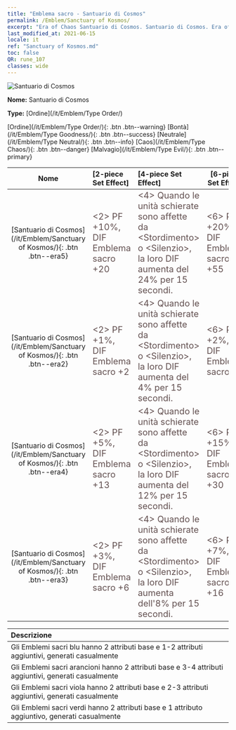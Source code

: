 ```yaml
---
title: "Emblema sacro - Santuario di Cosmos"
permalink: /Emblem/Sanctuary of Kosmos/
excerpt: "Era of Chaos Santuario di Cosmos. Santuario di Cosmos. Era of Chaos Emblema sacro Santuario di Cosmos. Era of Chaos Ordine Santuario di Cosmos"
last_modified_at: 2021-06-15
locale: it
ref: "Sanctuary of Kosmos.md"
toc: false
QR: rune_107
classes: wide
---
```


  ![Santuario di Cosmos](/images/r/rune_icon_307.png)

 **Nome:** Santuario di Cosmos

 **Type:** [Ordine](/it/Emblem/Type Order/)

  [Ordine](/it/Emblem/Type Order/){: .btn .btn--warning}   [Bontà](/it/Emblem/Type Goodness/){: .btn .btn--success}   [Neutrale](/it/Emblem/Type Neutral/){: .btn .btn--info}   [Caos](/it/Emblem/Type Chaos/){: .btn .btn--danger}   [Malvagio](/it/Emblem/Type Evil/){: .btn .btn--primary} 

  |  Nome    | [2-piece Set Effect] | [4-piece Set Effect] | [6-piece Set Effect]  | 
  |:-----------------------:|:-------------------|:-----------------|----------------| 
  | [Santuario di Cosmos](/it/Emblem/Sanctuary of Kosmos/){: .btn .btn--era5} | <span style="color: #645252;font-size:20px">&lt;2&gt; PF +10%, DIF Emblema sacro +20</span> | <span style="color: #645252;font-size:20px">&lt;4&gt; Quando le unità schierate sono affette da &lt;Stordimento&gt; o &lt;Silenzio&gt;, la loro DIF aumenta del 24% per 15 secondi.</span> | <span style="color: #645252;font-size:20px">&lt;6&gt; PF +20%, DIF Emblema sacro +55</span> | 
  | [Santuario di Cosmos](/it/Emblem/Sanctuary of Kosmos/){: .btn .btn--era2} | <span style="color: #645252;font-size:20px">&lt;2&gt; PF +1%, DIF Emblema sacro +2</span> | <span style="color: #645252;font-size:20px">&lt;4&gt; Quando le unità schierate sono affette da &lt;Stordimento&gt; o &lt;Silenzio&gt;, la loro DIF aumenta del 4% per 15 secondi.</span> | <span style="color: #645252;font-size:20px">&lt;6&gt; PF +2%, DIF Emblema sacro +6</span> | 
  | [Santuario di Cosmos](/it/Emblem/Sanctuary of Kosmos/){: .btn .btn--era4} | <span style="color: #645252;font-size:20px">&lt;2&gt; PF +5%, DIF Emblema sacro +13</span> | <span style="color: #645252;font-size:20px">&lt;4&gt; Quando le unità schierate sono affette da &lt;Stordimento&gt; o &lt;Silenzio&gt;, la loro DIF aumenta del 12% per 15 secondi.</span> | <span style="color: #645252;font-size:20px">&lt;6&gt; PF +15%, DIF Emblema sacro +30</span> | 
  | [Santuario di Cosmos](/it/Emblem/Sanctuary of Kosmos/){: .btn .btn--era3} | <span style="color: #645252;font-size:20px">&lt;2&gt; PF +3%, DIF Emblema sacro +6</span> | <span style="color: #645252;font-size:20px">&lt;4&gt; Quando le unità schierate sono affette da &lt;Stordimento&gt; o &lt;Silenzio&gt;, la loro DIF aumenta dell'8% per 15 secondi.</span> | <span style="color: #645252;font-size:20px">&lt;6&gt; PF +7%, DIF Emblema sacro +16</span> | 

  |         Descrizione            | 
  |:-------------------------------|
  | Gli Emblemi sacri blu hanno 2 attributi base e 1-2 attributi aggiuntivi, generati casualmente |
  | Gli Emblemi sacri arancioni hanno 2 attributi base e 3-4 attributi aggiuntivi, generati casualmente |
  | Gli Emblemi sacri viola hanno 2 attributi base e 2-3 attributi aggiuntivi, generati casualmente |
  | Gli Emblemi sacri verdi hanno 2 attributi base e 1 attributo aggiuntivo, generati casualmente |
